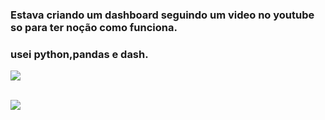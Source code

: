 ### Estava criando um dashboard seguindo um video no youtube so para ter noção como funciona. 
### usei python,pandas e dash. 

<img src="C:\projetos1\ProjetoPython\PythonProject\img1.png" /><br><br>

<img src="C:\projetos1\ProjetoPython\PythonProject\img2.png" /><br><br>